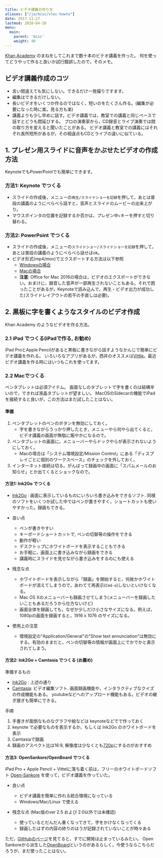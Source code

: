 ```yaml
---
title: ビデオ講義の作り方
aliases: ["/ja/misc/vlec-howto"]
date: 2017-11-27
lastmod: 2020-04-10
menu:
  main:
    parent: 'misc'
    weight: 40
---
```


[Khan Academy](https://ja.khanacademy.org/) のまねをしてこれまで数十本のビテオ講義を作った。
何を使ってどうやって作ると良いか試行錯誤したので，そのメモ。

## ビデオ講義作成のコツ

- 言い間違えても気にしない。できるだけ一発撮りですます。
- 編集はできるだけしない。
- 長いビデオをいくつか作るのではなく，短いのをたくさん作る。(編集が必要になった時に楽。見る方も楽)
- 講義よりも少し早めに話す。ビデオ講義では，教室での講義と同じペースで話すとどうも間延びする。
プロの演奏家から，CD録音とライブ演奏では間の取り方を変えると聞いたことがある。
ビデオ講義と教室での講義にはそれぞれ長所短所があるが，その相違点もCDとライブの違いに似ている。


## 1. プレゼン用スライドに音声をかぶせたビデオの作成方法

KeynoteでもPowerPointでも簡単にできます。

### 方法1: Keynote でつくる

- スライドの作成後，メニューの`再生/スライドショーを記録`を押して，あとは普段の講義のようにべらべら話すと，音声とスライドのムービーの出来上がり。
- マウスポインタの位置を記録するか否かは，プレゼン中`c`キーを押すと切り替わる。

### 方法2: PowerPoint でつくる

- スライドの作成後，メニューの`スライドショー/スライドショーを記録`を押して，あとは普段の講義のようにべらべら話せばok。
- ビデオ形式(mp4/mov)でエクスポートする方法は以下参照
	- [Windowsの場合](https://support.office.com/ja-jp/article/%E3%83%97%E3%83%AC%E3%82%BC%E3%83%B3%E3%83%86%E3%83%BC%E3%82%B7%E3%83%A7%E3%83%B3%E3%82%92%E3%83%93%E3%83%87%E3%82%AA%E3%81%AB%E5%A4%89%E6%8F%9B%E3%81%99%E3%82%8B-c140551f-cb37-4818-b5d4-3e30815c3e83)
	- [Macの場合](https://support.office.com/ja-jp/article/powerpoint-for-mac-%E3%81%AE%E3%83%97%E3%83%AC%E3%82%BC%E3%83%B3%E3%83%86%E3%83%BC%E3%82%B7%E3%83%A7%E3%83%B3%E3%82%92%E5%88%A5%E3%81%AE%E3%83%95%E3%82%A1%E3%82%A4%E3%83%AB%E5%BD%A2%E5%BC%8F%E3%81%A7%E3%82%A8%E3%82%AF%E3%82%B9%E3%83%9D%E3%83%BC%E3%83%88%E3%81%99%E3%82%8B-0547523c-56c4-4799-b5f7-6257907c09ee)
	- **注意**: Office for Mac 2016の場合は，ビデオのエクスポートができない。おまけに，録音した音声が一部再生されないこともある。それで困ったことがあるが，Keynoteで読み込んで，再生・ビデオ出力が成功した(スライドレイアウトの若干の手直しは必要)。


## 2. 黒板に字を書くようなスタイルのビデオ作成

Khan Academy のようなビデオを作る方法。

### 2.1 iPad でつくる(iPadで作る, お勧め)

iPad ProとApple Pencilがあると黒板に書きながら話すようなかんじで簡単にビデオ講義を作れる。
いろいろなアプリがあるが，西井のオススメは[Vittle](http://www.qrayon.com/home/vittle/)。最近ビデオ講義を作る時にはいつもこれを使ってます。


### 2.2 Macでつくる

ペンタブレットは必須アイテム。
画面なしのタブレットで字を書くのは結構辛いので，できれば液晶タブレットが望ましい。
MacOSのSidecarの機能でiPadを接続すると良いが，この方法はまだ試したことはない。


#### 準備

1. ペンタブレットのペンのボタンを無効にしておく。
	- 字を書きながらうっかり押したとき，メニューやら何やら出てくると，ビデオ講義の画面が無駄に賑やかになるので。
2. ペンタブレットの画面に，メニューバーやらドックやらが表示されないようにしておく。
	- Macの場合は「システム環境設定/Mission Control」にある「ディスプレイごとに個別のワークスペース」のチェックを外しておく。
3. インターネット接続は切る。がんばって録画中の画面に「スパムメールのお知らせ」とか出てくるとショックなので。


#### 方法1: Ink2Go でつくる

- [Ink2Go](http://ink2go.org/) : 画面に表示しているものにいろいろ書き込みをできるソフト. 同様のソフトをいくつか試した中ではペンが書きやすく，ショートカットも使いやすかった。録画もできる。

- 良い点
	+ ペンが書きやすい
	+ キーボードショートカットで, ペンの切替等の操作をできる
	+ 動作が軽い
	+ デスクトップにホワイトボードを表示することもできる
	+ お手軽に，画面上に書き込みながら録画をできる
	+ 講義時にスライドを見せながら書き込みをするのにも使える
- 残念な点
	+ ホワイトボードを表示しながら「録画」を開始すると，何故かホワイトボードが消えてしまうので，あわてて再表示(`Cmd-o`)しないといけなくなる。
	+ Mac OS Xのメニューバーも録画させてしまう(メニューバーを録画したいこともあるだろうから仕方ないけど)
	+ 画面全体を録画しても，なぜか少しだけ小さなサイズになる。例えば，1080pの画面を録画すると，1916 x 1076 のサイズになる。
- 使用上の注意
	+ 環境設定の"Application/General"の"Show text annunciation"は無効にする。有効のままだと，ペンの切替等の情報が画面上にでかでかと表示されてしまう。

#### 方法2: Ink2Go + Camtasia でつくる (お薦め)

準備するもの

- [Ink2Go](http://ink2go.org/) : 上述の通り
- [Camtasia](http://www.techsmith.co.jp/camtasia.html?gclid=Cj0KEQjwxd6oBRCRoMrWmLOCvI4BEiQAYyZdkQQBW26VhUB4aYDdGs87XPNiyOjSk039ZLG9c44_aAwaAl_O8P8HAQ): ビデオ編集ソフト. 画面録画機能や，インタラクティブなクイズの作成機能もある。 youtubeなどへのアップロード機能もある。ビデオの継ぎ接ぎも簡単にできる。


手順

1. 手書きが面倒なものなグラフや絵などは keynoteなどでで作っておく
2. keynote で必要なものを表示するか，もしくは Ink2Go のホワイトボードを表示
3. Camtasiaで録画
4. 録画のアスペクト比は16:9, 解像度は少なくとも[720p](https://support.google.com/youtube/answer/1722171?hl=ja)にするのがおすすめ

#### 方法3: OpenSankore/OpenBoard でつくる

iPad Pro + Apple Pencil + Vittelに落ち着く前は，フリーのホワイトボードソフト [Open-Sankore](http://open-sankore.org) を使って，ビデオ講義を作っていた。

- 良い点
	+ ビデオ講義を簡単に作れる統合環境になっている
	+ Windows/Mac/Linux で使える

- 残念な点 (Mac版のver 2.5 および 2.0以外では未確認)
	+ 使っているとだんだん重くなってきて，字をかけなくなってくる
	+ 録画したはずの内容の終りのほうが記録されていないことが時々ある

ただ，[GitHubのページ](https://github.com/Sankore)を見てると，すでに開発は止まっているみたい。
Open Sankoreから派生した[OpenBoard](http://openboard.ch/index.en.html)というのがあるらしく，今使うならこちらだろうが，まだ使ったことはない。

